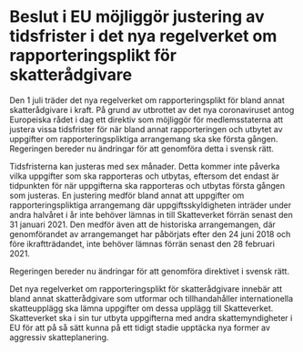 # Beslut i EU möjliggör justering av tidsfrister i det nya regelverket om rapporteringsplikt för skatterådgivare

Den 1 juli träder det nya regelverket om rapporteringsplikt för bland annat skatterådgivare i kraft. På grund av utbrottet av det nya coronaviruset antog Europeiska rådet i dag ett direktiv som möjliggör för medlemsstaterna att justera vissa tidsfrister för när bland annat rapporteringen och utbytet av uppgifter om rapporteringspliktiga arrangemang ska ske första gången. Regeringen bereder nu ändringar för att genomföra detta i svensk rätt.


Tidsfristerna kan justeras med sex månader. Detta kommer inte påverka vilka uppgifter som ska rapporteras och utbytas, eftersom det endast är tidpunkten för när uppgifterna ska rapporteras och utbytas första gången som justeras. En justering medför bland annat att uppgifter om rapporteringspliktiga arrangemang där uppgiftsskyldigheten inträder under andra halvåret i år inte behöver lämnas in till Skatteverket förrän senast den 31 januari 2021\. Den medför även att de historiska arrangemangen, där genomförandet av arrangemanget har påbörjats efter den 24 juni 2018 och före ikraftträdandet, inte behöver lämnas förrän senast den 28 februari 2021\.

Regeringen bereder nu ändringar för att genomföra direktivet i svensk rätt.

Det nya regelverket om rapporteringsplikt för skatterådgivare innebär att bland annat skatterådgivare som utformar och tillhandahåller internationella skatteupplägg ska lämna uppgifter om dessa upplägg till Skatteverket. Skatteverket ska i sin tur utbyta uppgifterna med andra skattemyndigheter i EU för att på så sätt kunna på ett tidigt stadie upptäcka nya former av aggressiv skatteplanering.
